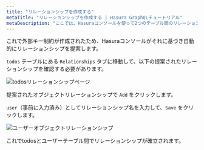 ```yaml
---
title: "リレーションシップを作成する"
metaTitle: "リレーションシップを作成する | Hasura GraphQLチュートリアル"
metaDescription: "ここでは、Hasuraコンソールを使って2つのテーブル間のリレーションシップを作成する方法を学びます。"
---
```


これで外部キー制約が作成されたため、Hasuraコンソールがそれに基づき自動的にリレーションシップを提案します。

`todos` テーブルにある `Relationships` タブに移動して、以下の提案されたリレーションシップを確認する必要があります。

![todosリレーションシップページ](https://graphql-engine-cdn.hasura.io/learn-hasura/assets/graphql-hasura/todos-relationship-page.png)

提案されたオブジェクトリレーションシップで `Add` をクリックします。

`user`（事前に入力済み）としてリレーションシップ名を入力して、`Save` をクリックします。

![ユーザーオブジェクトリレーションシップ](https://graphql-engine-cdn.hasura.io/learn-hasura/assets/graphql-hasura/todos-relationship-user.png)

これでtodosとユーザーテーブル間でリレーションシップが確立されます。
